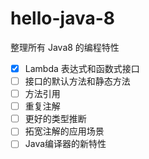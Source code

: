 # hello-java-8
整理所有 Java8 的编程特性

- [x] Lambda 表达式和函数式接口
- [ ] 接口的默认方法和静态方法
- [ ] 方法引用
- [ ] 重复注解
- [ ] 更好的类型推断
- [ ] 拓宽注解的应用场景
- [ ] Java编译器的新特性